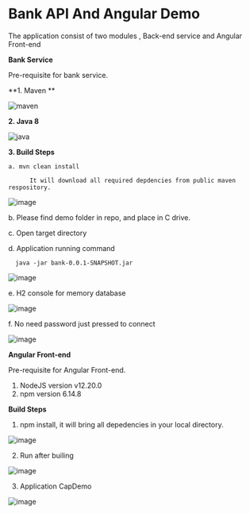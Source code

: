 # Bank API And Angular Demo
The application consist of two modules , Back-end service and Angular Front-end


**Bank Service**

Pre-requisite for bank service.

**1. Maven **

![maven](https://user-images.githubusercontent.com/38679516/159215671-762424d1-acf0-4bb2-8c85-d8080c666ee9.JPG)

**2. Java 8**

![java](https://user-images.githubusercontent.com/38679516/159215695-fbc83f24-a358-44e9-9cbf-b9d730b2c557.JPG)

**3. Build Steps**

    a. mvn clean install
    
          It will download all required depdencies from public maven respository.
 ![image](https://user-images.githubusercontent.com/38679516/159218327-620f1150-0ba6-4a0d-a2b6-35d3e3d748f2.png)
     
     
   b. Please find demo folder in repo, and place in C drive.
  

   c. Open target directory 
   
   d. Application running command
     
      java -jar bank-0.0.1-SNAPSHOT.jar
 ![image](https://user-images.githubusercontent.com/38679516/159218408-b4f2049b-dbf0-4cf3-a6dd-f1ad9331ad57.png)
     
     
  e. H2 console for memory database
   
   ![image](https://user-images.githubusercontent.com/38679516/159217294-ab788e5b-7947-4861-a593-07c4584a83fc.png)


  f. No need password just pressed to connect
   
   ![image](https://user-images.githubusercontent.com/38679516/159217355-53ebe29b-459a-4eb5-a34e-cd7e207dccd2.png)

**Angular Front-end**

Pre-requisite for Angular Front-end.

1. NodeJS version v12.20.0
2. npm version 6.14.8

**Build Steps**

1. npm install, it will bring all depedencies in your local directory.

![image](https://user-images.githubusercontent.com/38679516/159217627-3b39541d-7dad-4238-b12a-6217c9cb5dd2.png)

2. Run after builing

![image](https://user-images.githubusercontent.com/38679516/159218052-f97e7040-d7eb-4f84-9b0a-720870e2f31a.png)

3. Application CapDemo

![image](https://user-images.githubusercontent.com/38679516/159218114-c3e1ed23-0537-40d0-876e-987e542384bf.png)




